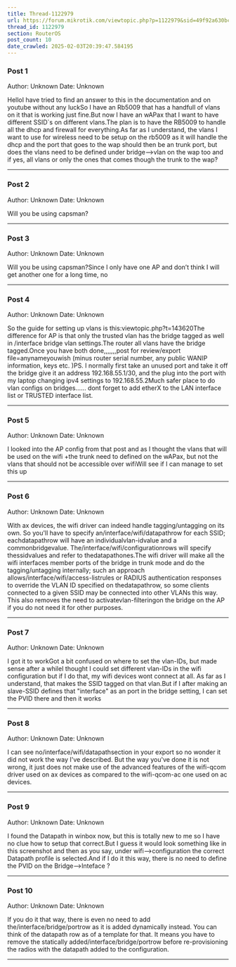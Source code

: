 ```yaml
---
title: Thread-1122979
url: https://forum.mikrotik.com/viewtopic.php?p=1122979&sid=49f92a630bc7970d8ca50523be880e8f#p1122979
thread_id: 1122979
section: RouterOS
post_count: 10
date_crawled: 2025-02-03T20:39:47.584195
---
```


### Post 1
Author: Unknown
Date: Unknown

HelloI have tried to find an answer to this in the documentation and on youtube without any luckSo I have an Rb5009 that has a handfull of vlans on it that is working just fine.But now I have an wAPax that I want to have different SSID`s on different vlans.The plan is to have the RB5009 to handle all the dhcp and firewall for everything.As far as I understand, the vlans I want to use for wireless need to be setup on the rb5009 as it will handle the dhcp and the port that goes to the wap should then be an trunk port, but does the vlans need to be defined under bridge-->vlan on the wap too and if yes, all vlans or only the ones that comes though the trunk to the wap?

---
### Post 2
Author: Unknown
Date: Unknown

Will you be using capsman?

---
### Post 3
Author: Unknown
Date: Unknown

Will you be using capsman?Since I only have one AP and don’t think I will get another one for a long time, no

---
### Post 4
Author: Unknown
Date: Unknown

So the guide for setting up vlans is this:viewtopic.php?t=143620The difference for AP is that only the trusted vlan has the bridge tagged as well  in  /interface bridge vlan settings.The router all vlans have the bridge tagged.Once you have both done,,,,,,,post for review/export file=anynameyouwish (minus router serial number, any public WANIP information, keys etc. )PS. I normally first take an unused port and take it off the bridge give it an address 192.168.55.1/30, and the plug into the port with my laptop changing ipv4 settings to 192.168.55.2Much safer place to do vlan configs on bridges......   dont forget to add etherX  to the LAN interface list or TRUSTED interface list.

---
### Post 5
Author: Unknown
Date: Unknown

I looked into the AP config from that post and as I thought the vlans that will be used on the wifi +the trunk need to defined on the wAPax, but not the vlans that should not be accessible over wifiWill see if I can manage to set this up

---
### Post 6
Author: Unknown
Date: Unknown

With ax devices, the wifi driver can indeed handle tagging/untagging on its own. So you'll have to specify an/interface/wifi/datapathrow for each SSID; eachdatapathrow will have an individualvlan-idvalue and a commonbridgevalue. The/interface/wifi/configurationrows will specify thessidvalues and refer to thedatapathones.The wifi driver will make all the wifi interfaces member ports of the bridge in trunk mode and do the tagging/untagging internally; such an approach allows/interface/wifi/access-listrules or RADIUS authentication responses to override the VLAN ID specified on thedatapathrow, so some clients connected to a given SSID may be connected into other VLANs this way. This also removes the need to activatevlan-filteringon the bridge on the AP if you do not need it for other purposes.

---
### Post 7
Author: Unknown
Date: Unknown

I got it to workGot a bit confused on where to set the vlan-IDs, but made sense after a whileI thought I could set different vlan-IDs in the wifi configuration but if I do that, my wifi devices wont connect at all. As far as I understand, that makes the SSID tagged on that vlan.But if I after making an slave-SSID defines that "interface" as an port in the bridge setting, I can set the PVID there and then it works

---
### Post 8
Author: Unknown
Date: Unknown

I can see no/interface/wifi/datapathsection in your export so no wonder it did not work the way I've described. But the way you've done it is not wrong, it just does not make use of the advanced features of the wifi-qcom driver used on ax devices as compared to the wifi-qcom-ac one used on ac devices.

---
### Post 9
Author: Unknown
Date: Unknown

I found the Datapath in winbox now, but this is totally new to me so I have no clue how to setup that correct.But I guess it would look something like in this screenshot and then as you say, under wifi-->configuration the correct Datapath profile is selected.And if I do it this way, there is no need to define the PVID on the Bridge-->Inteface ?

---
### Post 10
Author: Unknown
Date: Unknown

If you do it that way, there is even no need to add the/interface/bridge/portrow as it is added dynamically instead. You can think of the datapath row as of a template for that. It means you have to remove the statically added/interface/bridge/portrow before re-provisioning the radios with the datapath added to the configuration.

---
